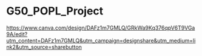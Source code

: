 # G50_POPL_Project

https://www.canva.com/design/DAFz1m7GMLQ/GRkWa9Kq376qpV6T9VGa9A/edit?utm_content=DAFz1m7GMLQ&utm_campaign=designshare&utm_medium=link2&utm_source=sharebutton
